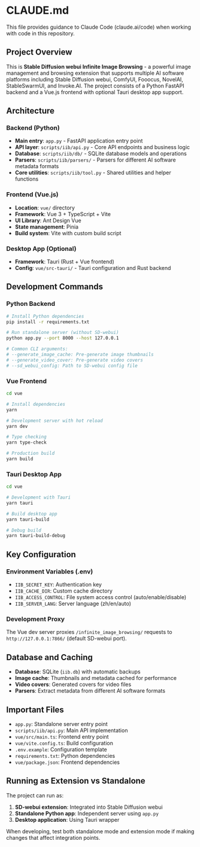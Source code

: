 # CLAUDE.md

This file provides guidance to Claude Code (claude.ai/code) when working with code in this repository.

## Project Overview

This is **Stable Diffusion webui Infinite Image Browsing** - a powerful image management and browsing extension that supports multiple AI software platforms including Stable Diffusion webui, ComfyUI, Fooocus, NovelAI, StableSwarmUI, and Invoke.AI. The project consists of a Python FastAPI backend and a Vue.js frontend with optional Tauri desktop app support.

## Architecture

### Backend (Python)
- **Main entry**: `app.py` - FastAPI application entry point
- **API layer**: `scripts/iib/api.py` - Core API endpoints and business logic
- **Database**: `scripts/iib/db/` - SQLite database models and operations
- **Parsers**: `scripts/iib/parsers/` - Parsers for different AI software metadata formats
- **Core utilities**: `scripts/iib/tool.py` - Shared utilities and helper functions

### Frontend (Vue.js)
- **Location**: `vue/` directory
- **Framework**: Vue 3 + TypeScript + Vite
- **UI Library**: Ant Design Vue
- **State management**: Pinia
- **Build system**: Vite with custom build script

### Desktop App (Optional)
- **Framework**: Tauri (Rust + Vue frontend)
- **Config**: `vue/src-tauri/` - Tauri configuration and Rust backend

## Development Commands

### Python Backend
```bash
# Install Python dependencies
pip install -r requirements.txt

# Run standalone server (without SD-webui)
python app.py --port 8000 --host 127.0.0.1

# Common CLI arguments:
# --generate_image_cache: Pre-generate image thumbnails
# --generate_video_cover: Pre-generate video covers
# --sd_webui_config: Path to SD-webui config file
```

### Vue Frontend
```bash
cd vue

# Install dependencies
yarn

# Development server with hot reload
yarn dev

# Type checking
yarn type-check

# Production build
yarn build
```

### Tauri Desktop App
```bash
cd vue

# Development with Tauri
yarn tauri

# Build desktop app
yarn tauri-build

# Debug build
yarn tauri-build-debug
```

## Key Configuration

### Environment Variables (.env)
- `IIB_SECRET_KEY`: Authentication key
- `IIB_CACHE_DIR`: Custom cache directory
- `IIB_ACCESS_CONTROL`: File system access control (auto/enable/disable)
- `IIB_SERVER_LANG`: Server language (zh/en/auto)

### Development Proxy
The Vue dev server proxies `/infinite_image_browsing/` requests to `http://127.0.0.1:7866/` (default SD-webui port).

## Database and Caching

- **Database**: SQLite (`iib.db`) with automatic backups
- **Image cache**: Thumbnails and metadata cached for performance
- **Video covers**: Generated covers for video files
- **Parsers**: Extract metadata from different AI software formats

## Important Files

- `app.py`: Standalone server entry point
- `scripts/iib/api.py`: Main API implementation
- `vue/src/main.ts`: Frontend entry point
- `vue/vite.config.ts`: Build configuration
- `.env.example`: Configuration template
- `requirements.txt`: Python dependencies
- `vue/package.json`: Frontend dependencies

## Running as Extension vs Standalone

The project can run as:
1. **SD-webui extension**: Integrated into Stable Diffusion webui
2. **Standalone Python app**: Independent server using `app.py`
3. **Desktop application**: Using Tauri wrapper

When developing, test both standalone mode and extension mode if making changes that affect integration points.